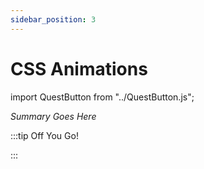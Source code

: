 ```yaml
---
sidebar_position: 3
---
```


# CSS Animations
import QuestButton from "../QuestButton.js";

_Summary Goes Here_

:::tip Off You Go!

<QuestButton text="Quest" />

:::

